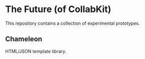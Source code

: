 # The Future (of CollabKit)

This repository contains a collection of experimental prototypes.

## Chameleon

HTML/JSON template library.